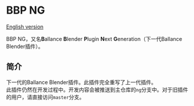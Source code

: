 # BBP NG

[English version](README.md)

BBP NG，又名**B**allance **B**lender **P**lugin **N**ext **G**eneration（下一代Ballance Blender插件）。

## 简介

下一代的Ballance Blender插件。此插件完全重写了上一代插件。  
此插件仍然在开发过程中。开发内容会被推送到主仓库的`ng`分支中。对于旧插件的用户，请直接访问`master`分支。
